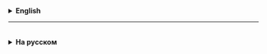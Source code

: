<details>
  <summary style="cursor: pointer;"><b>English</b></summary>



</details>

<hr>

<details style="padding-top: 18px">
  <summary style="cursor: pointer;"><b>На русском</b></summary>

# 01. switch оператор
* Оператор переключателя - используется в некоторых случаях вместо условного оператора.
* Используется когда нужно сравнить одно значение с набором других значений, и при совпадении с разными значениями из набора,
выполнять разные действия.
* Синтаксис:
```
switch (выражение) {
	case значение1: 
        // блок a; 
        break;
    case значение2: 
        // блок b; 
        break;
    case значение3: 
        // блок c; 
        break;
    default:
        // блок d;
}

```
* В переключателе вместо блоков кода к if используются кейсы. Каждый кейс должен иметь привязанное к нему значение.
* Обратите внимание, что для кейсов не пишутся блоки кода (фигурные скобки). Это значит, что:
  * Код не будет останавливаться во время выполнения кейса, даже если зайдет в другой кейс. Когда код выходит за единственный
  case, это называется breakout. Для остановки используется слово break.
  * Внутри кейсов не рекомендуется создавать переменные. Зачастую такое приводит к ошибкам компиляции
* break - один из четырех операторов управления потоком программы, который не имеет блока кода. Он просто завершает выполнение
текущего блока кода.
* В case можно ставить только типы данных которые преобразуются в int без потерь, и только константные значения.
* Тип данных значения в круглых скобках и значений в case должен совпадать.



## Задачи на урок
* Идентифицировать, могут ли быть три введенных числа сторонами треугольника
* Перевести оценку из 100-бальной системы в буквенную
* Элементарная валидация email

* Перевести номер дня недели в слово
* Перевести номер месяца в количество дней в нем


</details>
